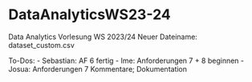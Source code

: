 # DataAnalyticsWS23-24
Data Analytics Vorlesung WS 2023/24
Neuer Dateiname: dataset_custom.csv


To-Dos:
    - Sebastian: AF 6 fertig
    - Ime: Anforderungen 7 + 8 beginnen
    - Josua: Anforderungen 7 Kommentare; Dokumentation